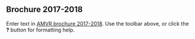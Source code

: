 ## Brochure 2017-2018

Enter text in [AMVR brochure 2017-2018](https://mail.google.com/mail/u/0/?ui=2&ik=a6634b9dad&view=att&th=15ccb69a9a2532f4&attid=0.1&disp=inline&safe=1&zw). Use the toolbar above, or click the **?** button for formatting help.
